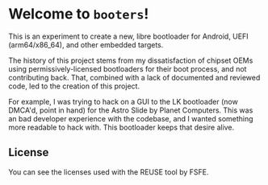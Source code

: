 <!--
SPDX-FileCopyrightText: 2023 The Booters Developers

SPDX-License-Identifier: CC0-1.0
-->

Welcome to `booters`! 
========================

This is an experiment to create a new, libre bootloader for Android, UEFI
(arm64/x86_64), and other embedded targets.

The history of this project stems from my dissatisfaction of chipset OEMs using
permissively-licensed bootloaders for their boot process, and not contributing
back. That, combined with a lack of documented and reviewed code, led to the
creation of this project. 

For example, I was trying to hack on a GUI to the LK bootloader (now DMCA'd,
point in hand) for the Astro Slide by Planet Computers. This was an bad
developer experience with the codebase, and I wanted something more readable to
hack with. This bootloader keeps that desire alive.

## License

You can see the licenses used with the REUSE tool by FSFE.
